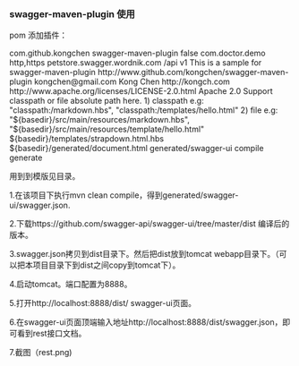  ### swagger-maven-plugin 使用
 pom 添加插件：
 
 <plugin>
                <groupId>com.github.kongchen</groupId>
                <artifactId>swagger-maven-plugin</artifactId>
                <configuration>
                    <apiSources>
                        <apiSource>
                            <springmvc>false</springmvc>
                            <locations>com.doctor.demo</locations>
                            <schemes>http,https</schemes>
                            <host>petstore.swagger.wordnik.com</host>
                            <basePath>/api</basePath>
                            <info>
                                <title>Swagger Maven Plugin Sample</title>
                                <version>v1</version>
                                <description>This is a sample for swagger-maven-plugin</description>
                                <termsOfService>
                                    http://www.github.com/kongchen/swagger-maven-plugin
                                </termsOfService>
                                <contact>
                                    <email>kongchen@gmail.com</email>
                                    <name>Kong Chen</name>
                                    <url>http://kongch.com</url>
                                </contact>
                                <license>
                                    <url>http://www.apache.org/licenses/LICENSE-2.0.html</url>
                                    <name>Apache 2.0</name>
                                </license>
                            </info>
                            Support classpath or file absolute path here. 1) classpath e.g: "classpath:/markdown.hbs", "classpath:/templates/hello.html" 2) file e.g: "${basedir}/src/main/resources/markdown.hbs", "${basedir}/src/main/resources/template/hello.html"
                            <templatePath>${basedir}/templates/strapdown.html.hbs</templatePath>
                            <outputPath>${basedir}/generated/document.html</outputPath>
                            <swaggerDirectory>generated/swagger-ui</swaggerDirectory>
                        </apiSource>
                    </apiSources>
                </configuration>
                <executions>
                    <execution>
                        <phase>compile</phase>
                        <goals>
                            <goal>generate</goal>
                        </goals>
                    </execution>
                </executions>
            </plugin>
            
            
            
            
            
用到到模版见目录。

 1.在该项目下执行mvn clean compile，得到generated/swagger-ui/swagger.json.
 
 2.下载https://github.com/swagger-api/swagger-ui/tree/master/dist 编译后的版本。
 
 3.swagger.json拷贝到dist目录下。然后把dist放到tomcat webapp目录下。（可以把本项目目录下到dist之间copy到tomcat下）。
 
 4.启动tomcat。端口配置为8888。
 
 5.打开http://localhost:8888/dist/ swagger-ui页面。
 
 6.在swagger-ui页面顶端输入地址http://localhost:8888/dist/swagger.json，即可看到rest接口文档。
 
 7.截图（rest.png)
 
 